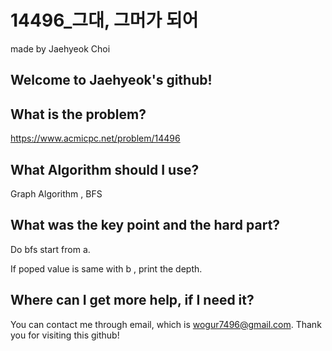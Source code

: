 # 14496_그대, 그머가 되어

made by Jaehyeok Choi

## Welcome to Jaehyeok's github!

## What is the problem?

https://www.acmicpc.net/problem/14496

## What Algorithm should I use?

Graph Algorithm , BFS

## What was the key point and the hard part?

Do bfs start from a.

If poped value is same with b , print the depth.

## Where can I get more help, if I need it?

You can contact me through email, which is wogur7496@gmail.com.
Thank you for visiting this github!
